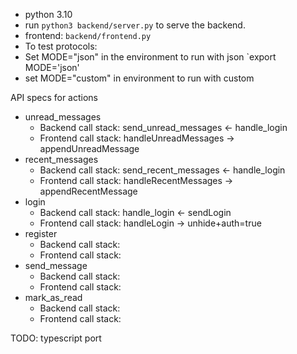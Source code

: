 

- python 3.10 
- run `python3 backend/server.py` to serve the backend. 
- frontend: `backend/frontend.py `
- To test protocols: 
- Set MODE="json" in the environment to run with json
    `export MODE='json'
- set MODE="custom" in environment to run with custom


API specs for actions 
- unread_messages
    - Backend call stack: send_unread_messages <- handle_login
    - Frontend call stack: handleUnreadMessages -> appendUnreadMessage
- recent_messages
    - Backend call stack: send_recent_messages <- handle_login 
    - Frontend call stack: handleRecentMessages -> appendRecentMessage
- login
    - Backend call stack: handle_login <- sendLogin
    - Frontend call stack: handleLogin -> unhide+auth=true
- register
    - Backend call stack:
    - Frontend call stack:
- send_message
    - Backend call stack:
    - Frontend call stack:
- mark_as_read
    - Backend call stack:
    - Frontend call stack:

TODO: typescript port

